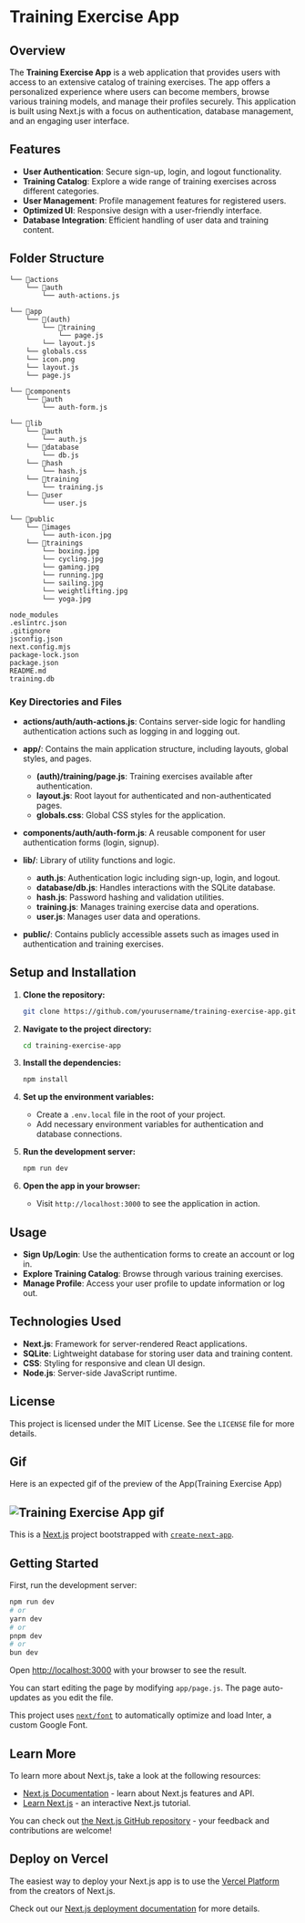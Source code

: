 # Training Exercise App

## Overview

The **Training Exercise App** is a web application that provides users with access to an extensive catalog of training exercises. The app offers a personalized experience where users can become members, browse various training models, and manage their profiles securely. This application is built using Next.js with a focus on authentication, database management, and an engaging user interface.

## Features

- **User Authentication**: Secure sign-up, login, and logout functionality.
- **Training Catalog**: Explore a wide range of training exercises across different categories.
- **User Management**: Profile management features for registered users.
- **Optimized UI**: Responsive design with a user-friendly interface.
- **Database Integration**: Efficient handling of user data and training content.

## Folder Structure

```
└── 📁actions
    └── 📁auth
        └── auth-actions.js

└── 📁app
    └── 📁(auth)
        └── 📁training
            └── page.js
        └── layout.js
    └── globals.css
    └── icon.png
    └── layout.js
    └── page.js

└── 📁components
    └── 📁auth
        └── auth-form.js

└── 📁lib
    └── 📁auth
        └── auth.js
    └── 📁database
        └── db.js
    └── 📁hash
        └── hash.js
    └── 📁training
        └── training.js
    └── 📁user
        └── user.js

└── 📁public
    └── 📁images
        └── auth-icon.jpg
    └── 📁trainings
        └── boxing.jpg
        └── cycling.jpg
        └── gaming.jpg
        └── running.jpg
        └── sailing.jpg
        └── weightlifting.jpg
        └── yoga.jpg

node_modules
.eslintrc.json
.gitignore
jsconfig.json
next.config.mjs
package-lock.json
package.json
README.md
training.db
```

### Key Directories and Files

- **actions/auth/auth-actions.js**: Contains server-side logic for handling authentication actions such as logging in and logging out.
- **app/**: Contains the main application structure, including layouts, global styles, and pages.
  - **(auth)/training/page.js**: Training exercises available after authentication.
  - **layout.js**: Root layout for authenticated and non-authenticated pages.
  - **globals.css**: Global CSS styles for the application.
- **components/auth/auth-form.js**: A reusable component for user authentication forms (login, signup).

- **lib/**: Library of utility functions and logic.

  - **auth.js**: Authentication logic including sign-up, login, and logout.
  - **database/db.js**: Handles interactions with the SQLite database.
  - **hash.js**: Password hashing and validation utilities.
  - **training.js**: Manages training exercise data and operations.
  - **user.js**: Manages user data and operations.

- **public/**: Contains publicly accessible assets such as images used in authentication and training exercises.

## Setup and Installation

1. **Clone the repository:**

   ```bash
   git clone https://github.com/yourusername/training-exercise-app.git
   ```

2. **Navigate to the project directory:**

   ```bash
   cd training-exercise-app
   ```

3. **Install the dependencies:**

   ```bash
   npm install
   ```

4. **Set up the environment variables:**

   - Create a `.env.local` file in the root of your project.
   - Add necessary environment variables for authentication and database connections.

5. **Run the development server:**

   ```bash
   npm run dev
   ```

6. **Open the app in your browser:**
   - Visit `http://localhost:3000` to see the application in action.

## Usage

- **Sign Up/Login**: Use the authentication forms to create an account or log in.
- **Explore Training Catalog**: Browse through various training exercises.
- **Manage Profile**: Access your user profile to update information or log out.

## Technologies Used

- **Next.js**: Framework for server-rendered React applications.
- **SQLite**: Lightweight database for storing user data and training content.
- **CSS**: Styling for responsive and clean UI design.
- **Node.js**: Server-side JavaScript runtime.

## License

This project is licensed under the MIT License. See the `LICENSE` file for more details.

## Gif

Here is an expected gif of the preview of the App(Training Exercise App)

## ![Training Exercise App gif](./public/feed-posts.gif)

This is a [Next.js](https://nextjs.org/) project bootstrapped with [`create-next-app`](https://github.com/vercel/next.js/tree/canary/packages/create-next-app).

## Getting Started

First, run the development server:

```bash
npm run dev
# or
yarn dev
# or
pnpm dev
# or
bun dev
```

Open [http://localhost:3000](http://localhost:3000) with your browser to see the result.

You can start editing the page by modifying `app/page.js`. The page auto-updates as you edit the file.

This project uses [`next/font`](https://nextjs.org/docs/basic-features/font-optimization) to automatically optimize and load Inter, a custom Google Font.

## Learn More

To learn more about Next.js, take a look at the following resources:

- [Next.js Documentation](https://nextjs.org/docs) - learn about Next.js features and API.
- [Learn Next.js](https://nextjs.org/learn) - an interactive Next.js tutorial.

You can check out [the Next.js GitHub repository](https://github.com/vercel/next.js/) - your feedback and contributions are welcome!

## Deploy on Vercel

The easiest way to deploy your Next.js app is to use the [Vercel Platform](https://vercel.com/new?utm_medium=default-template&filter=next.js&utm_source=create-next-app&utm_campaign=create-next-app-readme) from the creators of Next.js.

Check out our [Next.js deployment documentation](https://nextjs.org/docs/deployment) for more details.
